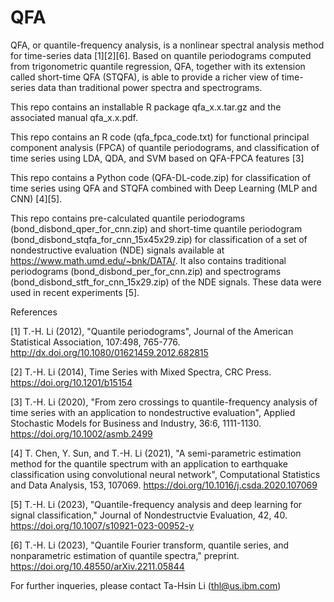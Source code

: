 # QFA
QFA, or quantile-frequency analysis, is a nonlinear spectral analysis method for time-series data [1][2][6]. Based on quantile periodograms computed from trigonometric quantile regression, QFA, together with its extension called short-time QFA (STQFA), is able to provide a richer view of time-series data than traditional power spectra and spectrograms. 

This repo contains an installable R package qfa_x.x.tar.gz and the associated manual qfa_x.x.pdf.

This repo contains an R code (qfa_fpca_code.txt) for functional principal component analysis (FPCA) of quantile periodograms, and classification of time series using LDA, QDA, and SVM based on QFA-FPCA features [3]

This repo contains a Python code (QFA-DL-code.zip) for classification of time series using QFA and STQFA combined with Deep Learning (MLP and CNN) [4][5].

This repo contains pre-calculated quantile periodograms (bond_disbond_qper_for_cnn.zip) and short-time quantile periodogram (bond_disbond_stqfa_for_cnn_15x45x29.zip) for classification of a set of nondestructive evaluation (NDE) signals available at https://www.math.umd.edu/~bnk/DATA/. It also contains traditional periodograms (bond_disbond_per_for_cnn.zip) and spectrograms (bond_disbond_stft_for_cnn_15x29.zip) of the NDE signals. These data were used in recent experiments [5].

References

[1] T.-H. Li (2012), "Quantile periodograms", Journal of the American Statistical Association, 107:498, 765-776. http://dx.doi.org/10.1080/01621459.2012.682815

[2] T.-H. Li (2014), Time Series with Mixed Spectra, CRC Press. https://doi.org/10.1201/b15154

[3] T.-H. Li (2020), "From zero crossings to quantile-frequency analysis of time series with an application to nondestructive evaluation", Applied Stochastic Models for Business and Industry, 36:6, 1111-1130. https://doi.org/10.1002/asmb.2499

[4] T. Chen, Y. Sun, and T.-H. Li (2021), "A semi-parametric estimation method for the quantile spectrum with an application to earthquake classification using convolutional neural network", Computational Statistics and Data Analysis, 153, 107069. https://doi.org/10.1016/j.csda.2020.107069

[5] T.-H. Li (2023), "Quantile-frequency analysis and deep learning for signal classification," Journal of Nondestructvie Evaluation, 42, 40. https://doi.org/10.1007/s10921-023-00952-y

[6] T.-H. Li (2023), "Quantile Fourier transform, quantile series, and nonparametric estimation of quantile spectra," preprint. https://doi.org/10.48550/arXiv.2211.05844


For further inqueries, please contact Ta-Hsin Li (thl@us.ibm.com)
